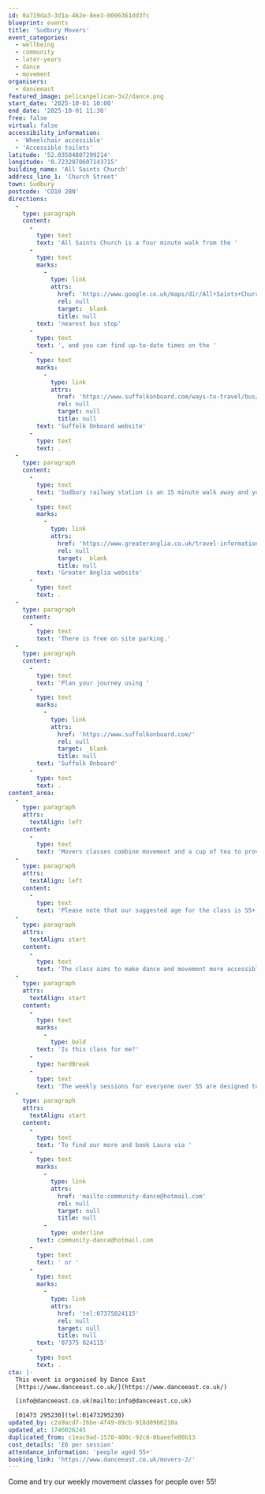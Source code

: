 ```yaml
---
id: 0a719da3-3d1a-462e-8ee3-0096361dd3fc
blueprint: events
title: 'Sudbury Movers'
event_categories:
  - wellbeing
  - community
  - later-years
  - dance
  - movement
organisers:
  - danceeast
featured_image: pelicanpelican-3x2/dance.png
start_date: '2025-10-01 10:00'
end_date: '2025-10-01 11:30'
free: false
virtual: false
accessibility_information:
  - 'Wheelchair accessible'
  - 'Accessible toilets'
latitude: '52.03584807299214'
longitude: '0.7232070607143715'
building_name: 'All Saints Church'
address_line_1: 'Church Street'
town: Sudbury
postcode: 'CO10 2BN'
directions:
  -
    type: paragraph
    content:
      -
        type: text
        text: 'All Saints Church is a four minute walk from the '
      -
        type: text
        marks:
          -
            type: link
            attrs:
              href: 'https://www.google.co.uk/maps/dir/All+Saints+Church,+Sudbury/Old+Railway+Bridge,+Sudbury+CO10+2BP/@52.0355253,0.7205979,17.18z/data=!4m14!4m13!1m5!1m1!1s0x47d85575fb25b163:0x2f249297d2dac46d!2m2!1d0.7231838!2d52.0356853!1m5!1m1!1s0x47d8559dd0ebf97f:0xf13cec0d7149c0e0!2m2!1d0.719943!2d52.034805!3e2?entry=ttu&g_ep=EgoyMDI1MDQyNy4xIKXMDSoJLDEwMjExNDUzSAFQAw%3D%3D'
              rel: null
              target: _blank
              title: null
        text: 'nearest bus stop'
      -
        type: text
        text: ', and you can find up-to-date times on the '
      -
        type: text
        marks:
          -
            type: link
            attrs:
              href: 'https://www.suffolkonboard.com/ways-to-travel/bus/bus-timetable-updates/'
              rel: null
              target: null
              title: null
        text: 'Suffolk Onboard website'
      -
        type: text
        text: .
  -
    type: paragraph
    content:
      -
        type: text
        text: 'Sudbury railway station is an 15 minute walk away and you can find times on the '
      -
        type: text
        marks:
          -
            type: link
            attrs:
              href: 'https://www.greateranglia.co.uk/travel-information/station-information/suy'
              rel: null
              target: _blank
              title: null
        text: 'Greater Anglia website'
      -
        type: text
        text: .
  -
    type: paragraph
    content:
      -
        type: text
        text: 'There is free on site parking.'
  -
    type: paragraph
    content:
      -
        type: text
        text: 'Plan your journey using '
      -
        type: text
        marks:
          -
            type: link
            attrs:
              href: 'https://www.suffolkonboard.com/'
              rel: null
              target: _blank
              title: null
        text: 'Suffolk Onboard'
      -
        type: text
        text: .
content_area:
  -
    type: paragraph
    attrs:
      textAlign: left
    content:
      -
        type: text
        text: 'Movers classes combine movement and a cup of tea to provide a positive and creative outlet for people over 55 in Sudbury. '
  -
    type: paragraph
    attrs:
      textAlign: left
    content:
      -
        type: text
        text: 'Please note that our suggested age for the class is 55+, but Movers is open to anyone who feels the class would benefit them.'
  -
    type: paragraph
    attrs:
      textAlign: start
    content:
      -
        type: text
        text: 'The class aims to make dance and movement more accessible by pairing the activity with the chance to meet new people in a friendly and relaxed environment. Led by a team of professional dance artists, the Movers classes gives people the opportunity to socialise and get moving in a fun and relaxed environment.'
  -
    type: paragraph
    attrs:
      textAlign: start
    content:
      -
        type: text
        marks:
          -
            type: bold
        text: 'Is this class for me?'
      -
        type: hardBreak
      -
        type: text
        text: 'The weekly sessions for everyone over 55 are designed to boost mental and physical health and include a chance to socialise and connect with others, but most importantly to have fun. Sessions will be led by an experienced dance artist and are suitable for all levels of mobility. No dance experience is necessary.'
  -
    type: paragraph
    attrs:
      textAlign: start
    content:
      -
        type: text
        text: 'To find our more and book Laura via '
      -
        type: text
        marks:
          -
            type: link
            attrs:
              href: 'mailto:community-dance@hotmail.com'
              rel: null
              target: null
              title: null
          -
            type: underline
        text: community-dance@hotmail.com
      -
        type: text
        text: ' or '
      -
        type: text
        marks:
          -
            type: link
            attrs:
              href: 'tel:07375024115'
              rel: null
              target: null
              title: null
        text: '07375 024115'
      -
        type: text
        text: .
cta: |-
  This event is organised by Dance East
  [https://www.danceeast.co.uk/](https://www.danceeast.co.uk/)

  [info@danceeast.co.uk(mailto:info@danceeast.co.uk)

  [01473 295230](tel:01473295230)
updated_by: c2a9acd7-26be-4f49-89cb-918d0960210a
updated_at: 1746026245
duplicated_from: c1eac9ad-1570-400c-92c8-0baeefe00b13
cost_details: '£6 per session'
attendance_information: 'people aged 55+'
booking_link: 'https://www.danceeast.co.uk/movers-2/'
---
```

Come and try our weekly movement classes for people over 55!